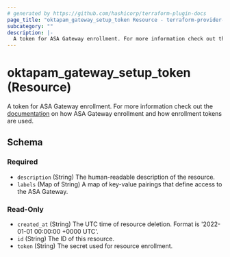 ```yaml
---
# generated by https://github.com/hashicorp/terraform-plugin-docs
page_title: "oktapam_gateway_setup_token Resource - terraform-provider-oktapam"
subcategory: ""
description: |-
  A token for ASA Gateway enrollment. For more information check out the documentation https://help.okta.com/asa/en-us/Content/Topics/Adv_Server_Access/docs/gateway-configure.htm on how ASA Gateway enrollment and how enrollment tokens are used.
---
```


# oktapam_gateway_setup_token (Resource)

A token for ASA Gateway enrollment. For more information check out the [documentation](https://help.okta.com/asa/en-us/Content/Topics/Adv_Server_Access/docs/gateway-configure.htm) on how ASA Gateway enrollment and how enrollment tokens are used.



<!-- schema generated by tfplugindocs -->
## Schema

### Required

- `description` (String) The human-readable description of the resource.
- `labels` (Map of String) A map of key-value pairings that define access to the ASA Gateway.

### Read-Only

- `created_at` (String) The UTC time of resource deletion. Format is '2022-01-01 00:00:00 +0000 UTC'.
- `id` (String) The ID of this resource.
- `token` (String) The secret used for resource enrollment.


